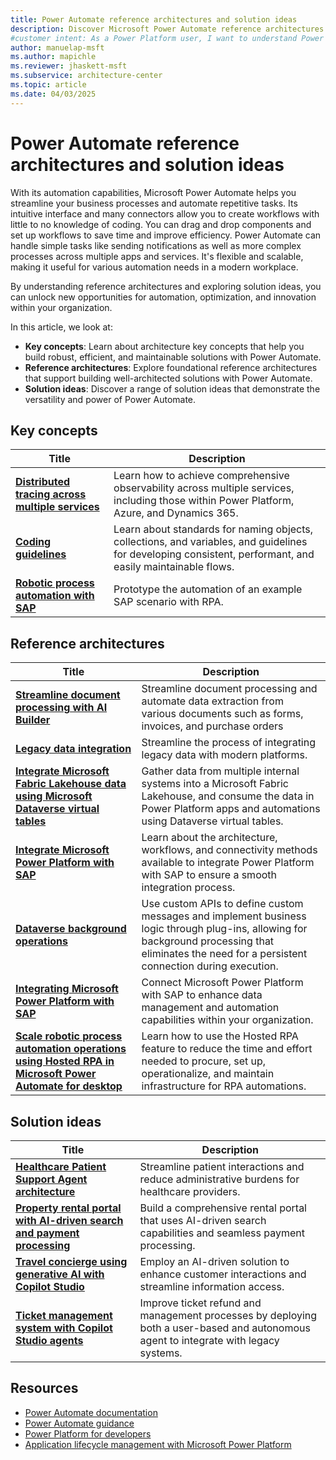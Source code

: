 ```yaml
---
title: Power Automate reference architectures and solution ideas
description: Discover Microsoft Power Automate reference architectures and solution ideas to streamline your business processes and automate tasks with ease.
#customer intent: As a Power Platform user, I want to understand Power Automate key concepts, reference architectures, and solution ideas so that I can design well-architected automation workflows.
author: manuelap-msft
ms.author: mapichle
ms.reviewer: jhaskett-msft
ms.subservice: architecture-center
ms.topic: article
ms.date: 04/03/2025
---
```


# Power Automate reference architectures and solution ideas

With its automation capabilities, Microsoft Power Automate helps you streamline your business processes and automate repetitive tasks. Its intuitive interface and many connectors allow you to create workflows with little to no knowledge of coding. You can drag and drop components and set up workflows to save time and improve efficiency. Power Automate can handle simple tasks like sending notifications as well as more complex processes across multiple apps and services. It's flexible and scalable, making it useful for various automation needs in a modern workplace.

By understanding reference architectures and exploring solution ideas, you can unlock new opportunities for automation, optimization, and innovation within your organization.

In this article, we look at:

- **Key concepts**: Learn about architecture key concepts that help you build robust, efficient, and maintainable solutions with Power Automate.
- **Reference architectures**: Explore foundational reference architectures that support building well-architected solutions with Power Automate.
- **Solution ideas**: Discover a range of solution ideas that demonstrate the versatility and power of Power Automate.

## Key concepts

<!-- Fix first link below when we decide where it lives -->

| Title | Description |
| --- | --- |
| **[Distributed tracing across multiple services](../reference-architectures/distributed-tracing.md)** | Learn how to achieve comprehensive observability across multiple services, including those within Power Platform, Azure, and Dynamics 365. |
| **[Coding guidelines](/power-automate/guidance/coding-guidelines/)** | Learn about standards for naming objects, collections, and variables, and guidelines for developing consistent, performant, and easily maintainable flows. |
| **[Robotic process automation with SAP](/power-automate/guidance/rpa-sap-playbook/introduction)** | Prototype the automation of an example SAP scenario with RPA. |

## Reference architectures

| Title | Description |
| --- | --- |
| **[Streamline document processing with AI Builder](../reference-architectures/ai-document-processing.md)** | Streamline document processing and automate data extraction from various documents such as forms, invoices, and purchase orders |
| **[Legacy data integration](../reference-architectures/app-legacy-data-integration.md)** | Streamline the process of integrating legacy data with modern platforms. |
| **[​Integrate Microsoft Fabric Lakehouse data using Microsoft Dataverse virtual tables](../reference-architectures/app-integrate-lakehouse.md)** | Gather data from multiple internal systems into a Microsoft Fabric Lakehouse, and consume the data in Power Platform apps and automations using Dataverse virtual tables. |
| **[Integrate Microsoft Power Platform with SAP](../reference-architectures/arch-pattern-sap.md)** | Learn about the architecture, workflows, and connectivity methods available to integrate Power Platform with SAP to ensure a smooth integration process. |
| **[Dataverse background operations](../reference-architectures/dataverse-background-operations.md)** | Use custom APIs to define custom messages and implement business logic through plug-ins, allowing for background processing that eliminates the need for a persistent connection during execution. |
| **[Integrating Microsoft Power Platform with SAP](../reference-architectures/arch-pattern-sap.md)** | Connect Microsoft Power Platform with SAP to enhance data management and automation capabilities within your organization. |
| **[​Scale robotic process automation operations using Hosted RPA in Microsoft Power Automate for desktop​](../reference-architectures/rpa-scale-operations.md)** | Learn how to use the Hosted RPA feature to reduce the time and effort needed to procure, set up, operationalize, and maintain infrastructure for RPA automations.|

## Solution ideas

| Title | Description |
| --- | --- |
| **[Healthcare Patient Support Agent architecture](../solution-ideas/agent-healthcare-patient-support.md)** | Streamline patient interactions and reduce administrative burdens for healthcare providers. |
| **[Property rental portal with AI-driven search and payment processing](../solution-ideas/agent-rental-portal.md)** | Build a comprehensive rental portal that uses AI-driven search capabilities and seamless payment processing. |
| **[Travel concierge using generative AI with Copilot Studio](../solution-ideas/agent-travel-customer.md)** | Employ an AI-driven solution to enhance customer interactions and streamline information access. |
| **[Ticket management system with Copilot Studio agents](../solution-ideas/agent-ticket-and-refund.md)** | Improve ticket refund and management processes by deploying both a user-based and autonomous agent to integrate with legacy systems. |

## Resources

- [Power Automate documentation](/power-automate/)
- [Power Automate guidance](/power-automate/guidance/)
- [Power Platform for developers](/power-platform/developer/get-started)
- [Application lifecycle management with Microsoft Power Platform](/power-platform/alm/)